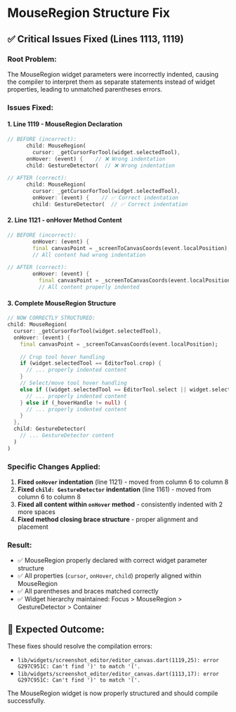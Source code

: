 # MouseRegion Structure Fix

## ✅ **Critical Issues Fixed (Lines 1113, 1119)**

### **Root Problem:**
The MouseRegion widget parameters were incorrectly indented, causing the compiler to interpret them as separate statements instead of widget properties, leading to unmatched parentheses errors.

### **Issues Fixed:**

#### **1. Line 1119 - MouseRegion Declaration**
```dart
// BEFORE (incorrect):
      child: MouseRegion(
        cursor: _getCursorForTool(widget.selectedTool),
      onHover: (event) {    // ❌ Wrong indentation
      child: GestureDetector(  // ❌ Wrong indentation

// AFTER (correct):
      child: MouseRegion(
        cursor: _getCursorForTool(widget.selectedTool),
        onHover: (event) {    // ✅ Correct indentation
        child: GestureDetector(  // ✅ Correct indentation
```

#### **2. Line 1121 - onHover Method Content**
```dart
// BEFORE (incorrect):
        onHover: (event) {
        final canvasPoint = _screenToCanvasCoords(event.localPosition);  // ❌ Wrong indentation
        // All content had wrong indentation

// AFTER (correct):
        onHover: (event) {
          final canvasPoint = _screenToCanvasCoords(event.localPosition);  // ✅ Correct indentation
          // All content properly indented
```

#### **3. Complete MouseRegion Structure**
```dart
// NOW CORRECTLY STRUCTURED:
child: MouseRegion(
  cursor: _getCursorForTool(widget.selectedTool),
  onHover: (event) {
    final canvasPoint = _screenToCanvasCoords(event.localPosition);

    // Crop tool hover handling
    if (widget.selectedTool == EditorTool.crop) {
      // ... properly indented content
    }
    // Select/move tool hover handling
    else if ((widget.selectedTool == EditorTool.select || widget.selectedTool == EditorTool.move) && _selectedLayerId != null) {
      // ... properly indented content
    } else if (_hoverHandle != null) {
      // ... properly indented content
    }
  },
  child: GestureDetector(
    // ... GestureDetector content
  )
)
```

### **Specific Changes Applied:**

1. **Fixed `onHover` indentation** (line 1121) - moved from column 6 to column 8
2. **Fixed `child: GestureDetector` indentation** (line 1161) - moved from column 6 to column 8
3. **Fixed all content within `onHover` method** - consistently indented with 2 more spaces
4. **Fixed method closing brace structure** - proper alignment and placement

### **Result:**
- ✅ MouseRegion properly declared with correct widget parameter structure
- ✅ All properties (`cursor`, `onHover`, `child`) properly aligned within MouseRegion
- ✅ All parentheses and braces matched correctly
- ✅ Widget hierarchy maintained: Focus > MouseRegion > GestureDetector > Container

## 🎯 **Expected Outcome:**

These fixes should resolve the compilation errors:
- `lib/widgets/screenshot_editor/editor_canvas.dart(1119,25): error G297C951C: Can't find ')' to match '('.`
- `lib/widgets/screenshot_editor/editor_canvas.dart(1113,17): error G297C951C: Can't find ')' to match '('.`

The MouseRegion widget is now properly structured and should compile successfully.